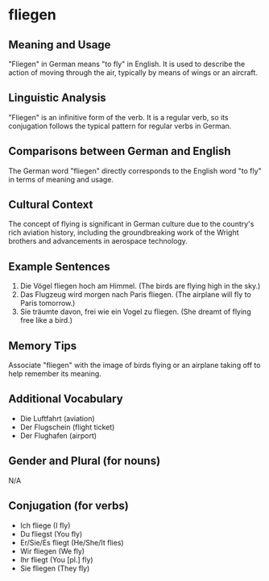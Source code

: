 # fliegen
## Meaning and Usage
"Fliegen" in German means "to fly" in English. It is used to describe the action of moving through the air, typically by means of wings or an aircraft.

## Linguistic Analysis
"Fliegen" is an infinitive form of the verb. It is a regular verb, so its conjugation follows the typical pattern for regular verbs in German.

## Comparisons between German and English
The German word "fliegen" directly corresponds to the English word "to fly" in terms of meaning and usage.

## Cultural Context
The concept of flying is significant in German culture due to the country's rich aviation history, including the groundbreaking work of the Wright brothers and advancements in aerospace technology.

## Example Sentences
1. Die Vögel fliegen hoch am Himmel. (The birds are flying high in the sky.)
2. Das Flugzeug wird morgen nach Paris fliegen. (The airplane will fly to Paris tomorrow.)
3. Sie träumte davon, frei wie ein Vogel zu fliegen. (She dreamt of flying free like a bird.)

## Memory Tips
Associate "fliegen" with the image of birds flying or an airplane taking off to help remember its meaning.

## Additional Vocabulary
- Die Luftfahrt (aviation)
- Der Flugschein (flight ticket)
- Der Flughafen (airport)

## Gender and Plural (for nouns)
N/A

## Conjugation (for verbs)
- Ich fliege (I fly)
- Du fliegst (You fly)
- Er/Sie/Es fliegt (He/She/It flies)
- Wir fliegen (We fly)
- Ihr fliegt (You [pl.] fly)
- Sie fliegen (They fly)